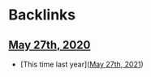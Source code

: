 
# Backlinks
## [May 27th, 2020](<May 27th, 2020.md>)
- [This time last year]([May 27th, 2021](<May 27th, 2021.md>))

